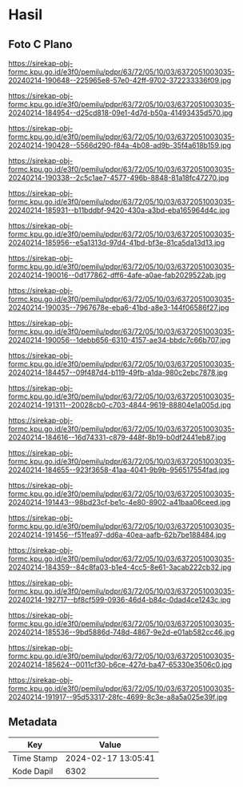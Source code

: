 # Hasil

## Foto C Plano

https://sirekap-obj-formc.kpu.go.id/e3f0/pemilu/pdpr/63/72/05/10/03/6372051003035-20240214-190648--225965e8-57e0-42ff-9702-372233336f09.jpg

https://sirekap-obj-formc.kpu.go.id/e3f0/pemilu/pdpr/63/72/05/10/03/6372051003035-20240214-184954--d25cd818-09e1-4d7d-b50a-41493435d570.jpg

https://sirekap-obj-formc.kpu.go.id/e3f0/pemilu/pdpr/63/72/05/10/03/6372051003035-20240214-190428--5566d290-f84a-4b08-ad9b-35f4a618b159.jpg

https://sirekap-obj-formc.kpu.go.id/e3f0/pemilu/pdpr/63/72/05/10/03/6372051003035-20240214-190338--2c5c1ae7-4577-496b-8848-81a18fc47270.jpg

https://sirekap-obj-formc.kpu.go.id/e3f0/pemilu/pdpr/63/72/05/10/03/6372051003035-20240214-185931--b11bddbf-9420-430a-a3bd-eba165964d4c.jpg

https://sirekap-obj-formc.kpu.go.id/e3f0/pemilu/pdpr/63/72/05/10/03/6372051003035-20240214-185956--e5a1313d-97d4-41bd-bf3e-81ca5da13d13.jpg

https://sirekap-obj-formc.kpu.go.id/e3f0/pemilu/pdpr/63/72/05/10/03/6372051003035-20240214-190016--0d177862-dff6-4afe-a0ae-fab2029522ab.jpg

https://sirekap-obj-formc.kpu.go.id/e3f0/pemilu/pdpr/63/72/05/10/03/6372051003035-20240214-190035--7967678e-eba6-41bd-a8e3-144f06586f27.jpg

https://sirekap-obj-formc.kpu.go.id/e3f0/pemilu/pdpr/63/72/05/10/03/6372051003035-20240214-190056--1debb656-6310-4157-ae34-bbdc7c66b707.jpg

https://sirekap-obj-formc.kpu.go.id/e3f0/pemilu/pdpr/63/72/05/10/03/6372051003035-20240214-184457--09f487d4-b119-49fb-a1da-980c2ebc7878.jpg

https://sirekap-obj-formc.kpu.go.id/e3f0/pemilu/pdpr/63/72/05/10/03/6372051003035-20240214-191311--20028cb0-c703-4844-9619-88804e1a005d.jpg

https://sirekap-obj-formc.kpu.go.id/e3f0/pemilu/pdpr/63/72/05/10/03/6372051003035-20240214-184616--16d74331-c879-448f-8b19-b0df2441eb87.jpg

https://sirekap-obj-formc.kpu.go.id/e3f0/pemilu/pdpr/63/72/05/10/03/6372051003035-20240214-184655--923f3658-41aa-4041-9b9b-956517554fad.jpg

https://sirekap-obj-formc.kpu.go.id/e3f0/pemilu/pdpr/63/72/05/10/03/6372051003035-20240214-191443--98bd23cf-be1c-4e80-8902-a41baa06ceed.jpg

https://sirekap-obj-formc.kpu.go.id/e3f0/pemilu/pdpr/63/72/05/10/03/6372051003035-20240214-191456--f51fea97-dd6a-40ea-aafb-62b7be188484.jpg

https://sirekap-obj-formc.kpu.go.id/e3f0/pemilu/pdpr/63/72/05/10/03/6372051003035-20240214-184359--84c8fa03-b1e4-4cc5-8e61-3acab222cb32.jpg

https://sirekap-obj-formc.kpu.go.id/e3f0/pemilu/pdpr/63/72/05/10/03/6372051003035-20240214-192717--bf8cf599-0936-46d4-b84c-0dad4ce1243c.jpg

https://sirekap-obj-formc.kpu.go.id/e3f0/pemilu/pdpr/63/72/05/10/03/6372051003035-20240214-185536--9bd5886d-748d-4867-9e2d-e01ab582cc46.jpg

https://sirekap-obj-formc.kpu.go.id/e3f0/pemilu/pdpr/63/72/05/10/03/6372051003035-20240214-185624--0011cf30-b6ce-427d-ba47-65330e3506c0.jpg

https://sirekap-obj-formc.kpu.go.id/e3f0/pemilu/pdpr/63/72/05/10/03/6372051003035-20240214-191917--95d53317-28fc-4699-8c3e-a8a5a025e39f.jpg


## Metadata

| Key        | Value               |
| ---------- | ------------------- |
| Time Stamp | 2024-02-17 13:05:41 |
| Kode Dapil | 6302                |



